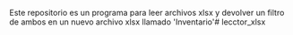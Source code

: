 Este repositorio es un programa para leer archivos xlsx y devolver un filtro de ambos en un nuevo archivo xlsx llamado 'Inventario'#   l e c c t o r _ x l s x  
 